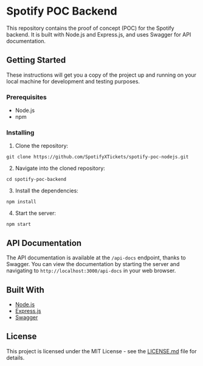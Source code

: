 # Spotify POC Backend

This repository contains the proof of concept (POC) for the Spotify backend. It is built with Node.js and Express.js, and uses Swagger for API documentation.

## Getting Started

These instructions will get you a copy of the project up and running on your local machine for development and testing purposes.

### Prerequisites

- Node.js
- npm

### Installing

1. Clone the repository:

```
git clone https://github.com/SpotifyXTickets/spotify-poc-nodejs.git
```

2. Navigate into the cloned repository:

```
cd spotify-poc-backend
```

3. Install the dependencies:

```
npm install
```

4. Start the server:

```
npm start
```

## API Documentation

The API documentation is available at the `/api-docs` endpoint, thanks to Swagger. You can view the documentation by starting the server and navigating to `http://localhost:3000/api-docs` in your web browser.

## Built With

- [Node.js](https://nodejs.org/)
- [Express.js](https://expressjs.com/)
- [Swagger](https://swagger.io/)

## License

This project is licensed under the MIT License - see the [LICENSE.md](LICENSE.md) file for details.
